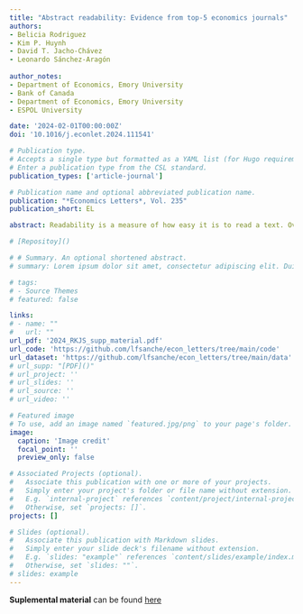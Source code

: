 ```yaml
---
title: "Abstract readability: Evidence from top-5 economics journals"
authors:
- Belicia Rodriguez
- Kim P. Huynh
- David T. Jacho-Chávez
- Leonardo Sánchez-Aragón
  
author_notes:
- Department of Economics, Emory University
- Bank of Canada
- Department of Economics, Emory University
- ESPOL University

date: '2024-02-01T00:00:00Z'
doi: '10.1016/j.econlet.2024.111541'

# Publication type.
# Accepts a single type but formatted as a YAML list (for Hugo requirements).
# Enter a publication type from the CSL standard.
publication_types: ['article-journal']

# Publication name and optional abbreviated publication name.
publication: "*Economics Letters*, Vol. 235"
publication_short: EL

abstract: Readability is a measure of how easy it is to read a text. Over time, general-interest journals have become more  technical. This affects how accessible research is to a general audience. Our analysis looks at how readable  abstracts are. We study the readability of abstracts of top five economics journals between 2000 2019. We collect the characteristics of the abstracts, papers, and authors of these papers. We find that abstracts with higher proportion of women co-authors are more readable. These results are robust to various readability measures and model specifications.

# [Repositoy]()

# # Summary. An optional shortened abstract.
# summary: Lorem ipsum dolor sit amet, consectetur adipiscing elit. Duis posuere tellus ac convallis placerat. Proin tincidunt magna sed ex sollicitudin condimentum.

# tags:
# - Source Themes
# featured: false

links:
# - name: ""
#   url: ""
url_pdf: '2024_RKJS_supp_material.pdf' 
url_code: 'https://github.com/lfsanche/econ_letters/tree/main/code'
url_dataset: 'https://github.com/lfsanche/econ_letters/tree/main/data'
# url_supp: "[PDF]()"
# url_project: ''
# url_slides: ''
# url_source: ''
# url_video: ''

# Featured image
# To use, add an image named `featured.jpg/png` to your page's folder. 
image:
  caption: 'Image credit'
  focal_point: ''
  preview_only: false

# Associated Projects (optional).
#   Associate this publication with one or more of your projects.
#   Simply enter your project's folder or file name without extension.
#   E.g. `internal-project` references `content/project/internal-project/index.md`.
#   Otherwise, set `projects: []`.
projects: []

# Slides (optional).
#   Associate this publication with Markdown slides.
#   Simply enter your slide deck's filename without extension.
#   E.g. `slides: "example"` references `content/slides/example/index.md`.
#   Otherwise, set `slides: ""`.
# slides: example
---
```


<!-- {{% callout note %}}
Hola a todos

Click the *Cite* button above to demo the feature to enable visitors to import publication metadata into their reference management software.
{{% /callout %}}

{{% callout note %}}
Create your slides in Markdown - click the *Slides* button to check out the example.
{{% /callout %}} -->

**Suplemental material** can be found [here](2024_RKJS_supp_material.pdf)
<!-- 
Add the publication's **full text** or **supplementary notes** here. You can use rich formatting such as including [code, math, and images](Rodriguez, et al, 2024, supp material.pdf). -->
